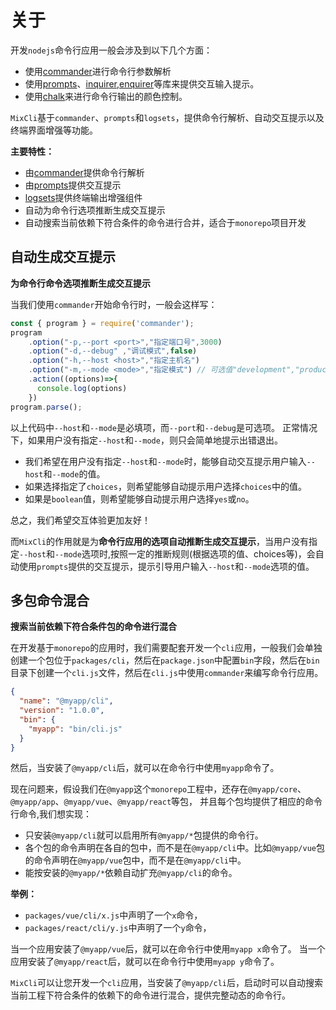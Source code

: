 # 关于

开发`nodejs`命令行应用一般会涉及到以下几个方面：

- 使用[commander](https://github.com/tj/commander.js)进行命令行参数解析
- 使用[prompts](https://github.com/terkelg/prompts)、[inquirer](https://github.com/SBoudrias/Inquirer.js),[enquirer](https://github.com/enquirer/enquirer)等库来提供交互输入提示。
- 使用[chalk](https://github.com/chalk/chalk)来进行命令行输出的颜色控制。

`MixCli`基于`commander`、`prompts`和`logsets`，提供命令行解析、自动交互提示以及终端界面增强等功能。

**主要特性：**

- 由[commander](https://github.com/tj/commander.js)提供命令行解析
- 由[prompts](https://github.com/terkelg/prompts)提供交互提示
- [logsets](https://github.com/terkelg/prompts)提供终端输出增强组件
- 自动为命令行选项推断生成交互提示
- 自动搜索当前依赖下符合条件的命令进行合并，适合于`monorepo`项目开发

## 自动生成交互提示

**为命令行命令选项推断生成交互提示**

当我们使用`commander`开始命令行时，一般会这样写：

```js
const { program } = require('commander');
program 
    .option("-p,--port <port>","指定端口号",3000)                      
    .option("-d,--debug" ,"调试模式",false)      
    .option("-h,--host <host>","指定主机名")      
    .option("-m,--mode <mode>","指定模式") // 可选值"development","production","test","debug"
    .action((options)=>{
      console.log(options)
    })
program.parse();
```

以上代码中`--host`和`--mode`是必填项，而`--port`和`--debug`是可选项。
正常情况下，如果用户没有指定`--host`和`--mode`，则只会简单地提示出错退出。

- 我们希望在用户没有指定`--host`和`--mode`时，能够自动交互提示用户输入`--host`和`--mode`的值。
- 如果选择指定了`choices`，则希望能够自动提示用户选择`choices`中的值。
- 如果是`boolean`值，则希望能够自动提示用户选择`yes`或`no`。

总之，我们希望交互体验更加友好！

而`MixCli`的作用就是为**命令行应用的选项自动推断生成交互提示**，当用户没有指定`--host`和`--mode`选项时,按照一定的推断规则(根据选项的值、choices等)，会自动使用`prompts`提供的交互提示，提示引导用户输入`--host`和`--mode`选项的值。

##  多包命令混合

**搜索当前依赖下符合条件包的命令进行混合**

在开发基于`monorepo`的应用时，我们需要配套开发一个`cli`应用，一般我们会单独创建一个包位于`packages/cli`，然后在`package.json`中配置`bin`字段，然后在`bin`目录下创建一个`cli.js`文件，然后在`cli.js`中使用`commander`来编写命令行应用。

```json
{
  "name": "@myapp/cli",
  "version": "1.0.0",
  "bin": {
    "myapp": "bin/cli.js"
  }
}
```

然后，当安装了`@myapp/cli`后，就可以在命令行中使用`myapp`命令了。

现在问题来，假设我们在`@myapp`这个`monorepo`工程中，还存在`@myapp/core`、`@myapp/app`、`@myapp/vue`、`@myapp/react`等包，
并且每个包均提供了相应的命令行命令,我们想实现：

- 只安装`@myapp/cli`就可以启用所有`@myapp/*`包提供的命令行。
- 各个包的命令声明在各自的包中，而不是在`@myapp/cli`中。比如`@myapp/vue`包的命令声明在`@myapp/vue`包中，而不是在`@myapp/cli`中。
- 能按安装的`@myapp/*`依赖自动扩充`@myapp/cli`的命令。

**举例：**

- `packages/vue/cli/x.js`中声明了一个`x`命令，
- `packages/react/cli/y.js`中声明了一个`y`命令，

当一个应用安装了`@myapp/vue`后，就可以在命令行中使用`myapp x`命令了。
当一个应用安装了`@myapp/react`后，就可以在命令行中使用`myapp y`命令了。

`MixCli`可以让您开发一个`cli`应用，当安装了`@myapp/cli`后，启动时可以自动搜索当前工程下符合条件的依赖下的命令进行混合，提供完整动态的命令行。












 